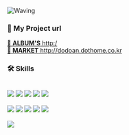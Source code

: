  ![Waving](https://capsule-render.vercel.app/api?type=waving&height=200&text=안녕하세요,&nbsp;초보개발자&nbsp;안도형입니다.&nbsp;&fontSize=20&fontAlign=80&fontAlignY=40&color=0:5C258D,100:4389A2)
<div align="left">
 <h3 align="left">💾 My Project url</h3>
 <a href="http://3.38.214.0/"> <strong>📍 ALBUM'S</strong> http:/</a> 
 <br>
 <a href="http://dodoan.dothome.co.kr"> <strong>📍 MARKET</strong> http://dodoan.dothome.co.kr</a> 
 <br>
 <h3 align="left">🛠 Skills</h3><br>
  <img src="https://img.shields.io/badge/AWS RDS-527FFF?style=flat-square&logo=Amazon RDS&logoColor=white"/>
  <img src="https://img.shields.io/badge/AWS EC2-FF9900?style=flat-square&logo=Amazon ECS&logoColor=white"/>
  <img src="https://img.shields.io/badge/MySQL-4479A1?style=flat-square&logo=MySQL&logoColor=white"/>
  <img src="https://img.shields.io/badge/jQuery-FA320A?style=flat-square&logo=jQuery&logoColor=white"/>
  <img src="https://img.shields.io/badge/Spring-6DB33F?style=flat-square&logo=Spring&logoColor=white"/><br><br>
  <img src="https://img.shields.io/badge/Apache Tomcat-FA320A?style=flat-square&logo=Apache Tomcat&logoColor=white"/>
  <img src="https://img.shields.io/badge/HTML5-E34F26?style=flat-square&logo=HTML5&logoColor=white"/>
  <img src="https://img.shields.io/badge/CSS3-1572B6?style=flat-square&logo=CSS3&logoColor=white"/>
  <img src="https://img.shields.io/badge/JavaScript-F7DF1E?style=flat-square&logo=JavaScript&logoColor=white"/>
  <img src="https://img.shields.io/badge/Bootstrap-7952B3?style=flat-square&logo=Bootstrap&logoColor=white"/>
  <!--
  <img src="https://img.shields.io/badge/쓰고자하는_텍스트-컬러코드?style=flat-square&logo=simpleicons에서_아이콘이름&logoColor=white"/>
  -->
</div>
 <br>
 <div align="left">
  <img align="left" src="https://github-readme-stats.vercel.app/api?username=DohyeongAn&show_icons=true&theme=dracula"/>  
  
 </div>


